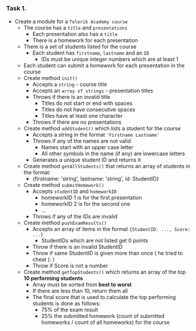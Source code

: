   <body class="logged_in  env-production windows vis-public page-blob">
   
<h1></h1>

<h3><a id="user-content-task-1" class="anchor" href="#task-1" aria-hidden="true"><span class="octicon octicon-link"></span></a>Task 1.</h3>

<ul>
<li>Create a module for a <code>Telerik Academy course</code>

<ul>
<li>The course has a <code>title</code> and <code>presentations</code>

<ul>
<li>Each presentation also has a <code>title</code></li>
<li>There is a homework for each presentation</li>
</ul></li>
<li>There is a set of students listed for the course

<ul>
<li>Each student has <code>firstname</code>, <code>lastname</code> and an <code>ID</code>

<ul>
<li>IDs must be unique integer numbers which are at least 1</li>
</ul></li>
</ul></li>
<li>Each student can submit a homework for each presentation in the course</li>
<li>Create method <code>init()</code>

<ul>
<li>Accepts a <code>string</code> - course title</li>
<li>Accepts an <code>array of strings</code> - presentation titles</li>
<li>Throws if there is an invalid title

<ul>
<li>Titles do not start or end with spaces</li>
<li>Titles do not have consecutive spaces</li>
<li>Titles have at least one character</li>
</ul></li>
<li>Throws if there are no presentations</li>
</ul></li>
<li>Create method <code>addStudent()</code> which lists a student for the course

<ul>
<li>Accepts a string in the format <code>'Firstname Lastname'</code></li>
<li>Throws if any of the names are not valid

<ul>
<li>Names start with an upper case letter</li>
<li>All other symbols in the name (if any) are lowercase letters</li>
</ul></li>
<li>Generates a unique student ID and returns it</li>
</ul></li>
<li>Create method <code>getAllStudents()</code> that returns an array of students in the format:

<ul>
<li>{firstname: 'string', lastname: 'string', id: StudentID}</li>
</ul></li>
<li>Create method <code>submitHomework()</code>

<ul>
<li>Accepts <code>studentID</code> and <code>homeworkID</code>

<ul>
<li>homeworkID 1 is for the first presentation</li>
<li>homeworkID 2 is for the second one</li>
<li>...</li>
</ul></li>
<li>Throws if any of the IDs are invalid</li>
</ul></li>
<li>Create method <code>pushExamResults()</code>

<ul>
<li>Accepts an array of items in the format <code>{StudentID: ..., Score: ...}</code>

<ul>
<li>StudentIDs which are not listed get 0 points</li>
</ul></li>
<li>Throw if there is an invalid StudentID</li>
<li>Throw if same StudentID is given more than once ( he tried to cheat (: )</li>
<li>Throw if Score is not a number</li>
</ul></li>
<li>Create method <code>getTopStudents()</code> which returns an array of the top <strong>10 performing students</strong>

<ul>
<li>Array must be sorted from <strong>best to worst</strong></li>
<li>If there are less than 10, return them all</li>
<li>The final score that is used to calculate the top performing students is done as follows:

<ul>
<li>75% of the exam result</li>
<li>25% the submitted homework (count of submitted homeworks / count of all homeworks) for the course</li>
</ul></li>
</ul></li>
</ul></li>
</ul>
</article>
  </div>

</div>
  </body>
</html>

